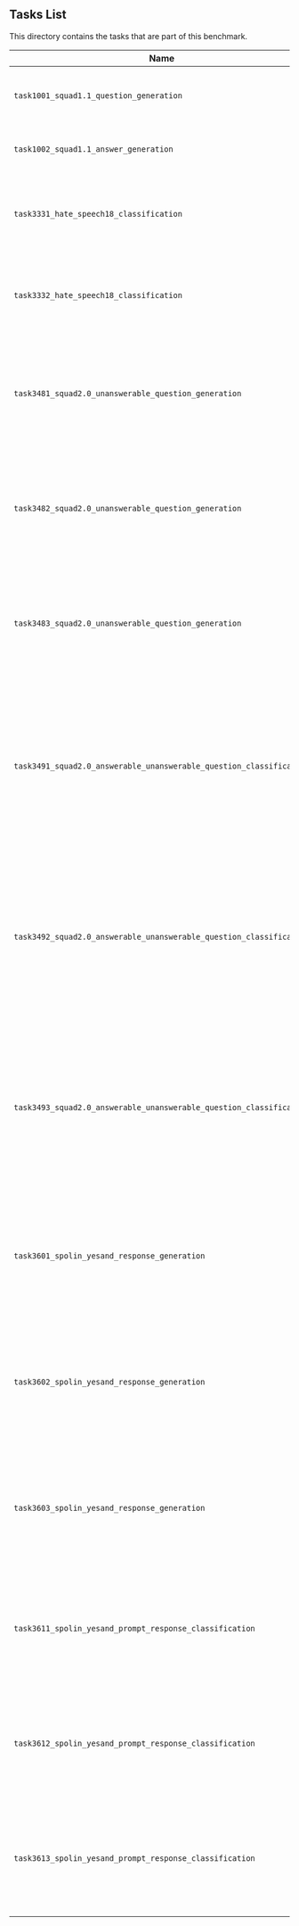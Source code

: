 ## Tasks List 

This directory contains the tasks that are part of this benchmark. 


Name | Summary | Category
---- | ----------- | --------
`task1001_squad1.1_question_generation` | Generating guestions (based on SQuAD 1.1) | Question Generation  
`task1002_squad1.1_answer_generation` | Generating answers to SQuAD 1.1 questions | Answer Generation
`task3331_hate_speech18_classification` | Classify the given English statement as hateful or non-hateful | Classification
`task3332_hate_speech18_classification` | Classify the given English statement as hateful or non-hateful | Classification
`task3481_squad2.0_unanswerable_question_generation` | Given a passage, construct questions that cannot be answered directly from the passage | Unanswerable Question Generation
`task3482_squad2.0_unanswerable_question_generation` | Given a passage, construct questions that cannot be answered directly from the passage | Unanswerable Question Generation
`task3483_squad2.0_unanswerable_question_generation` | Given a passage, construct questions that cannot be answered directly from the passage | Unanswerable Question Generation
`task3491_squad2.0_answerable_unanswerable_question_classification` | Given a passage, output True or False based on whether the answer to a given question can be inferred from the passsage or not | Classification
`task3492_squad2.0_answerable_unanswerable_question_classification` | Given a passage, output True or False based on whether the answer to a given question can be inferred from the passsage or not | Classification
`task3493_squad2.0_answerable_unanswerable_question_classification` | Given a passage, output True or False based on whether the answer to a given question can be inferred from the passsage or not | Classification
`task3601_spolin_yesand_response_generation` | Given a statement, generate an output that is in agreement with the description input of the form 'yes, and'. | Classification
`task3602_spolin_yesand_response_generation` | Given a statement, generate an output that is in agreement with the description input of the form 'yes, and'. | Classification
`task3603_spolin_yesand_response_generation` | Given a statement, generate an output that is in agreement with the description input of the form 'yes, and'. | Classification
`task3611_spolin_yesand_prompt_response_classification` | Gievn a statement and response, determine if the response is in the form 'yes, and'.  | Classification
`task3612_spolin_yesand_prompt_response_classification` | Gievn a statement and response, determine if the response is in the form 'yes, and'. | Classification
`task3613_spolin_yesand_prompt_response_classification` | Gievn a statement and response, determine if the response is in the form 'yes, and'. | Classification
